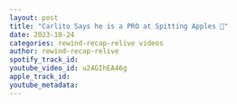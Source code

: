 ```yaml
---
layout: post
title: "Carlito Says he is a PRO at Spitting Apples 🍎"
date: 2023-10-24
categories: rewind-recap-relive videos
author: rewind-recap-relive
spotify_track_id: 
youtube_video_id: u24GIhEA46g
apple_track_id: 
youtube_metadata: 
---
```

